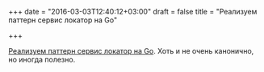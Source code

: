+++
date = "2016-03-03T12:40:12+03:00"
draft = false
title = "Реализуем паттерн сервис локатор на Go"

+++

<p><a href="http://ewanvalentine.io/writing-a-service-container-in-go/">Реализуем паттерн сервис локатор на Go</a>. Хоть и не очень канонично, но иногда полезно.</p>

